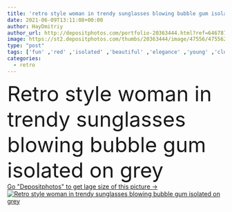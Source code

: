```yaml
---
title: 'retro style woman in trendy sunglasses blowing bubble gum isolated on grey'
date: 2021-06-09T13:11:08+00:00
author: HayDmitriy
author_url: http://depositphotos.com/portfolio-20363444.html?ref=64678756
image: https://st2.depositphotos.com/thumbs/20363444/image/47556/475562166/api_thumb_450.jpg?forcejpeg=true
type: "post"
tags: ['fun' ,'red' ,'isolated' ,'beautiful' ,'elegance' ,'young' ,'clothing' ,'model' ,'joy' ,'caucasian' ,'food' ,'style' ,'retro' ,'vintage' ,'fashion' ,'modern' ,'gray' ,'pastel' ,'pretty' ,'concept' ,'elegant' ,'stylish' ,'grey' ,'hairstyle' ,'trendy' ,'charming' ,'sunglasses' ,'dress' ,'attractive' ,'outfit' ,'posing' ,'blow' ,'historical' ,'feather' ,'renaissance' ,'copy space' ,'one person' ,'Studio Shot' ,'bubble gum' ,'chewing gum' ,'look at camera' ]
categories: 
  - retro
---
```

<div aling="center">
            <font size="60"> Retro style woman in trendy sunglasses blowing bubble gum isolated on grey</font>   
</div>
<div>
    <a href='https://depositphotos.com/475562166/stock-photo-retro-style-woman-trendy-sunglasses.html?ref=64678756' target=_blank > Go "Depositphotos" to get lage size of this picture ->
        <img href='https://depositphotos.com/475562166/stock-photo-retro-style-woman-trendy-sunglasses.html?ref=64678756' src='https://st2.depositphotos.com/20363444/47556/i/950/depositphotos_475562166-stock-photo-retro-style-woman-trendy-sunglasses.jpg?forcejpeg=true' alt='Retro style woman in trendy sunglasses blowing bubble gum isolated on grey' >
    </a>
</div>
